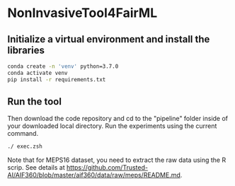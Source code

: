 # NonInvasiveTool4FairML

## Initialize a virtual environment and install the libraries

```bash
conda create -n 'venv' python=3.7.0
conda activate venv
pip install -r requirements.txt
```

## Run the tool
Then download the code repository and cd to the "pipeline" folder inside of your downloaded local directory. Run the experiments using the current command.

```bash
./ exec.zsh
```

Note that for MEPS16 dataset, you need to extract the raw data using the R scrip. See details at https://github.com/Trusted-AI/AIF360/blob/master/aif360/data/raw/meps/README.md.

